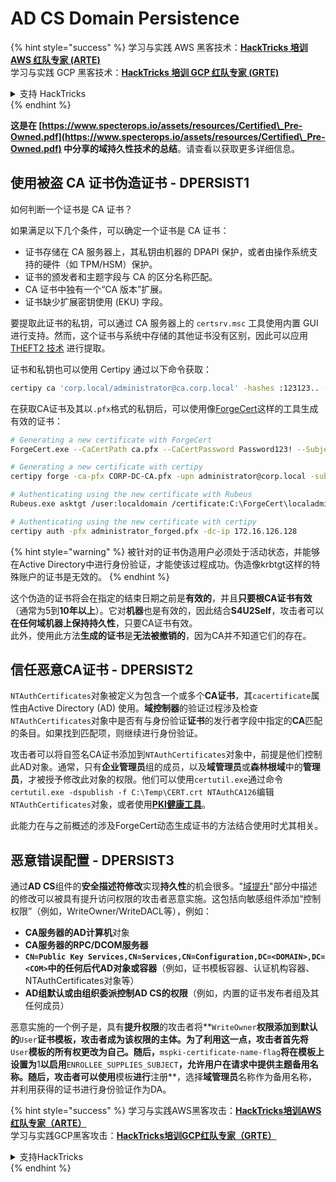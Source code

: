 # AD CS Domain Persistence

{% hint style="success" %}
学习与实践 AWS 黑客技术：<img src="/.gitbook/assets/arte.png" alt="" data-size="line">[**HackTricks 培训 AWS 红队专家 (ARTE)**](https://training.hacktricks.xyz/courses/arte)<img src="/.gitbook/assets/arte.png" alt="" data-size="line">\
学习与实践 GCP 黑客技术：<img src="/.gitbook/assets/grte.png" alt="" data-size="line">[**HackTricks 培训 GCP 红队专家 (GRTE)**<img src="/.gitbook/assets/grte.png" alt="" data-size="line">](https://training.hacktricks.xyz/courses/grte)

<details>

<summary>支持 HackTricks</summary>

* 查看 [**订阅计划**](https://github.com/sponsors/carlospolop)!
* **加入** 💬 [**Discord 群组**](https://discord.gg/hRep4RUj7f) 或 [**Telegram 群组**](https://t.me/peass) 或 **关注** 我们的 **Twitter** 🐦 [**@hacktricks\_live**](https://twitter.com/hacktricks\_live)**.**
* **通过向** [**HackTricks**](https://github.com/carlospolop/hacktricks) 和 [**HackTricks Cloud**](https://github.com/carlospolop/hacktricks-cloud) GitHub 仓库提交 PR 分享黑客技巧。

</details>
{% endhint %}

**这是在 [https://www.specterops.io/assets/resources/Certified\_Pre-Owned.pdf](https://www.specterops.io/assets/resources/Certified\_Pre-Owned.pdf) 中分享的域持久性技术的总结**。请查看以获取更多详细信息。

## 使用被盗 CA 证书伪造证书 - DPERSIST1

如何判断一个证书是 CA 证书？

如果满足以下几个条件，可以确定一个证书是 CA 证书：

- 证书存储在 CA 服务器上，其私钥由机器的 DPAPI 保护，或者由操作系统支持的硬件（如 TPM/HSM）保护。
- 证书的颁发者和主题字段与 CA 的区分名称匹配。
- CA 证书中独有一个“CA 版本”扩展。
- 证书缺少扩展密钥使用 (EKU) 字段。

要提取此证书的私钥，可以通过 CA 服务器上的 `certsrv.msc` 工具使用内置 GUI 进行支持。然而，这个证书与系统中存储的其他证书没有区别，因此可以应用 [THEFT2 技术](certificate-theft.md#user-certificate-theft-via-dpapi-theft2) 进行提取。

证书和私钥也可以使用 Certipy 通过以下命令获取：
```bash
certipy ca 'corp.local/administrator@ca.corp.local' -hashes :123123.. -backup
```
在获取CA证书及其以`.pfx`格式的私钥后，可以使用像[ForgeCert](https://github.com/GhostPack/ForgeCert)这样的工具生成有效的证书：
```bash
# Generating a new certificate with ForgeCert
ForgeCert.exe --CaCertPath ca.pfx --CaCertPassword Password123! --Subject "CN=User" --SubjectAltName localadmin@theshire.local --NewCertPath localadmin.pfx --NewCertPassword Password123!

# Generating a new certificate with certipy
certipy forge -ca-pfx CORP-DC-CA.pfx -upn administrator@corp.local -subject 'CN=Administrator,CN=Users,DC=CORP,DC=LOCAL'

# Authenticating using the new certificate with Rubeus
Rubeus.exe asktgt /user:localdomain /certificate:C:\ForgeCert\localadmin.pfx /password:Password123!

# Authenticating using the new certificate with certipy
certipy auth -pfx administrator_forged.pfx -dc-ip 172.16.126.128
```
{% hint style="warning" %}
被针对的证书伪造用户必须处于活动状态，并能够在Active Directory中进行身份验证，才能使该过程成功。伪造像krbtgt这样的特殊账户的证书是无效的。
{% endhint %}

这个伪造的证书将会在指定的结束日期之前是**有效的**，并且**只要根CA证书有效**（通常为5到**10年以上**）。它对**机器**也是有效的，因此结合**S4U2Self**，攻击者可以**在任何域机器上保持持久性**，只要CA证书有效。\
此外，使用此方法**生成的证书**是**无法被撤销的**，因为CA并不知道它们的存在。

## 信任恶意CA证书 - DPERSIST2

`NTAuthCertificates`对象被定义为包含一个或多个**CA证书**，其`cacertificate`属性由Active Directory (AD) 使用。**域控制器**的验证过程涉及检查`NTAuthCertificates`对象中是否有与身份验证**证书**的发行者字段中指定的**CA**匹配的条目。如果找到匹配项，则继续进行身份验证。

攻击者可以将自签名CA证书添加到`NTAuthCertificates`对象中，前提是他们控制此AD对象。通常，只有**企业管理员**组的成员，以及**域管理员**或**森林根域**中的**管理员**，才被授予修改此对象的权限。他们可以使用`certutil.exe`通过命令`certutil.exe -dspublish -f C:\Temp\CERT.crt NTAuthCA126`编辑`NTAuthCertificates`对象，或者使用[**PKI健康工具**](https://docs.microsoft.com/en-us/troubleshoot/windows-server/windows-security/import-third-party-ca-to-enterprise-ntauth-store#method-1---import-a-certificate-by-using-the-pki-health-tool)。

此能力在与之前概述的涉及ForgeCert动态生成证书的方法结合使用时尤其相关。

## 恶意错误配置 - DPERSIST3

通过**AD CS**组件的**安全描述符修改**实现**持久性**的机会很多。"[域提升](domain-escalation.md)"部分中描述的修改可以被具有提升访问权限的攻击者恶意实施。这包括向敏感组件添加“控制权限”（例如，WriteOwner/WriteDACL等），例如：

- **CA服务器的AD计算机**对象
- **CA服务器的RPC/DCOM服务器**
- **`CN=Public Key Services,CN=Services,CN=Configuration,DC=<DOMAIN>,DC=<COM>`**中的任何**后代AD对象或容器**（例如，证书模板容器、认证机构容器、NTAuthCertificates对象等）
- **AD组默认或由组织委派控制AD CS的权限**（例如，内置的证书发布者组及其任何成员）

恶意实施的一个例子是，具有**提升权限**的攻击者将**`WriteOwner`**权限添加到默认的**`User`**证书模板，攻击者成为该权限的主体。为了利用这一点，攻击者首先将**`User`**模板的所有权更改为自己。随后，**`mspki-certificate-name-flag`**将在模板上设置为**1**以启用**`ENROLLEE_SUPPLIES_SUBJECT`**，允许用户在请求中提供主题备用名称。随后，攻击者可以使用**模板**进行**注册**，选择**域管理员**名称作为备用名称，并利用获得的证书进行身份验证作为DA。

{% hint style="success" %}
学习与实践AWS黑客攻击：<img src="/.gitbook/assets/arte.png" alt="" data-size="line">[**HackTricks培训AWS红队专家（ARTE）**](https://training.hacktricks.xyz/courses/arte)<img src="/.gitbook/assets/arte.png" alt="" data-size="line">\
学习与实践GCP黑客攻击：<img src="/.gitbook/assets/grte.png" alt="" data-size="line">[**HackTricks培训GCP红队专家（GRTE）**<img src="/.gitbook/assets/grte.png" alt="" data-size="line">](https://training.hacktricks.xyz/courses/grte)

<details>

<summary>支持HackTricks</summary>

* 查看[**订阅计划**](https://github.com/sponsors/carlospolop)!
* **加入** 💬 [**Discord群组**](https://discord.gg/hRep4RUj7f)或[**电报群组**](https://t.me/peass)或**关注**我们在**Twitter**上的动态 🐦 [**@hacktricks\_live**](https://twitter.com/hacktricks\_live)**.**
* **通过向** [**HackTricks**](https://github.com/carlospolop/hacktricks)和[**HackTricks Cloud**](https://github.com/carlospolop/hacktricks-cloud) GitHub库提交PR分享黑客技巧。

</details>
{% endhint %}
